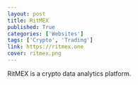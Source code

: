 ```yaml
---
layout: post
title: RitMEX
published: True
categories: ['Websites']
tags: ['Crypto', 'Trading']
link: https://ritmex.one
cover: ritmex.png
---
```


RitMEX is a crypto data analytics platform.